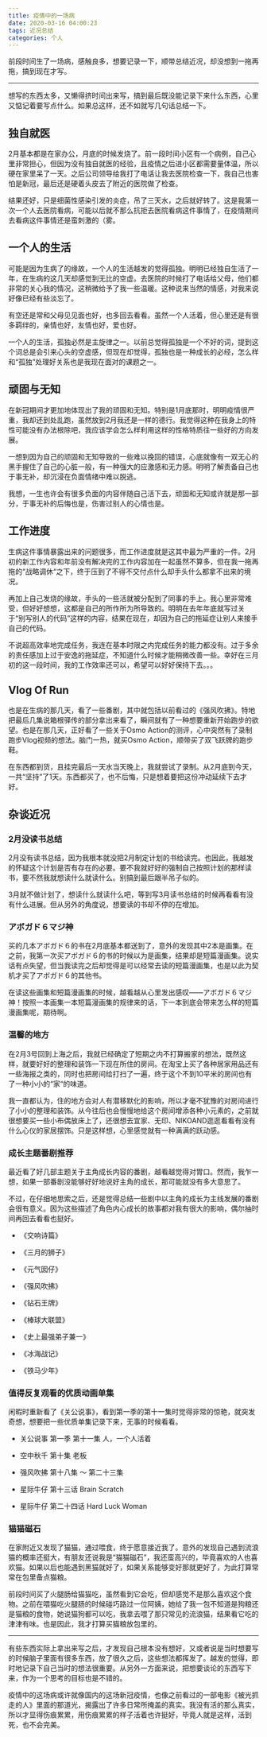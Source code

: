 ```yaml
---
title: 疫情中的一场病
date: 2020-03-16 04:00:23
tags: 近况总结
categories: 个人
---
```


前段时间生了一场病，感触良多，想要记录一下，顺带总结近况，却没想到一拖再拖，搞到现在才写。

<!-- more -->

---

想写的东西太多，又懒得挤时间出来写，搞到最后既没能记录下来什么东西，心里又惦记着要写点什么。如果总这样，还不如就写几句话总结一下。

## 独自就医

2月基本都是在家办公，月底的时候发烧了。前一段时间小区有一个病例，自己心里非常担心，但因为没有独自就医的经验，且疫情之后进小区都需要量体温，所以硬在家里呆了一天。之后公司领导给我打了电话让我去医院检查一下，我自己也害怕是新冠，最后还是硬着头皮去了附近的医院做了检查。

结果还好，只是细菌性感染引发的炎症，吊了三天水，之后就好转了。这是我第一次一个人去医院看病，可能以后就不那么抗拒去医院看病这件事情了，在疫情期间去看病这件事情还是蛮刺激的（雾。

## 一个人的生活

可能是因为生病了的缘故，一个人的生活越发的觉得孤独。明明已经独自生活了一年，在生病的这几天却感觉到无比的空虚。去医院的时候打了电话给父母，他们都非常的关心我的情况，这稍微给予了我一些温暖。这种说来当然的情感，对我来说好像已经有些淡忘了。

有空还是常和父母见见面也好，也多回去看看。虽然一个人活着，但心里还是有很多羁绊的，亲情也好，友情也好，爱也好。

一个人的生活，孤独必然是主旋律之一。以前总觉得孤独是一个不好的词，提到这个词总是会引来心头的空虚感，但现在却觉得，孤独也是一种成长的必经，怎么样和“孤独”处理好关系也是我现在面对的课题之一。

## 顽固与无知

在新冠期间才更加地体现出了我的顽固和无知。特别是1月底那时，明明疫情很严重，我却还到处乱跑，虽然放到2月我还是一样的德行。我觉得这种在我身上的特性可能没有办法根除吧，我应该学会怎么样利用这样的性格特质往一些好的方向发展。

一想到因为自己的顽固和无知导致的一些难以挽回的错误，心底就像有一双无心的黑手握住了自己的心脏一般，有一种强大的应激感和无力感。明明了解责备自己也于事无补，却沉浸在负面情绪中难以脱逃。

我想，一生也许会有很多负面的内容伴随自己活下去，顽固和无知或许就是那一部分，于事无补的后悔也是，伤害过别人的心情也是。

## 工作进度

生病这件事情暴露出来的问题很多，而工作进度就是这其中最为严重的一件。2月初的新工作内容和年前没有解决完的工作内容加在一起虽然不算多，但在我一拖再拖的“战略调休“之下，终于压到了不得不交付点什么却手头什么都拿不出来的境况。

再加上自己发烧的缘故，手头的一些活就被分配到了同事的手上。我心里非常难受，但好好想想，这都是自己的所作所为所导致的。明明在去年年底就写过关于“别写别人的代码”这样的内容，结果在现在，却因为自己的拖延症让别人来接手自己的代码。

不说超高效率地完成任务，我连在基本时限之内完成任务的能力都没有。过于多余的责任感加上过于安逸的拖延症，不知道什么时候才能稍微改善一些。幸好在三月初的这一段时间，我的工作效率还可以，希望可以好好保持下去。。。

## Vlog Of Run

也是在生病的那几天，看了一些番剧，其中就包括以前看过的《强风吹拂》。特地把最后几集说箱根驿传的部分拿出来看了，瞬间就有了一种想要重新开始跑步的欲望。也是在那几天，正好看了一些关于Osmo Action的测评，心中突然有了录制跑步Vlog视频的想法。脑门一热，就买Osmo Action，顺带买了双飞跃牌的跑步鞋。

在东西都到货，且挂完最后一天水当天晚上，我就尝试了录制。从2月底到今天，一共“坚持”了1天。东西都买了，也不后悔，只是想着要把这份冲动延续下去才好。

## 杂谈近况

### 2月没读书总结

2月没有读书总结，因为我根本就没把2月制定计划的书给读完。也因此，我越发的怀疑这个计划是否有存在的必要。要不我就好好的强制自己按照计划的那样读书，要不然我就想读什么就读什么。别搞到最后跟半吊子似的。

3月就不做计划了，想读什么就读什么吧，等到写3月读书总结的时候再看看有没有什么进展。但从另外的角度说，想要读的书却不停的在增加。

### アボガド６マジ神

买的几本アボガド６的书在2月底基本都送到了，意外的发现其中2本是画集。在之前，我第一次买アボガド６的书的时候以为是画集，结果却是短篇漫画集。说实话有点失望，但当我读完之后却觉得是可以经常去读的短篇漫画集，也是以此为契机才买了アボガド６的其他书。

在读这些画集和短篇漫画集的时候，越看越从心里发出感叹——アボガド６マジ神！按照一本画集一本短篇漫画集的规律来的话，下一本到底会带来怎么样的短篇漫画集呢，期待啊。

### 温馨的地方

在2月3号回到上海之后，我就已经确定了短期之内不打算搬家的想法，既然这样，就要好好的整理和装饰一下现在所住的房间。在淘宝上买了各种居家用品还有一些海报之类的，同时也把房间给打扫了一遍，终于这个不到10平米的房间也有了一种小小的“家“的味道。

我一直都认为，住的地方会对人有潜移默化的影响，所以才毫不犹豫的对房间进行了小小的整理和装饰。从今往后也会慢慢地给这个房间增添各种小元素的，之前就很想要买一些小布偶放床上了，还很想去宜家、无印、NIKOAND逛逛看看有没有什么心仪的家居摆饰。只是这样想，心里感觉就有一种满满的跃动感。

### 成长主题番剧推荐

最近看了好几部主题关于主角成长内容的番剧，越看越觉得对胃口。然而，我乍一想，如果一部番剧没能够好好地说好主角的成长，那可能就没有多大意思了。

不过，在仔细地思索之后，还是觉得总结一些剧中以主角的成长为主线发展的番剧会很有意义。因为这些描述了角色内心成长的故事都对我有很大的影响，偶尔抽时间再回去看看也挺好。

* 《交响诗篇》

* 《三月的狮子》

* 《元气囡仔》

* 《强风吹拂》

* 《钻石王牌》

* 《棒球大联盟》

* 《史上最强弟子兼一》

* 《冰海战记》

* 《铁马少年》

### 值得反复观看的优质动画单集

闲暇时重新看了《关公说事》，看到第一季的第十一集时觉得非常的惊艳，就突发奇想，想要把一些优质单集记录下来，无事的时候看看。

* 关公说事 第一季 第十一集 人，一个人活着

* 空中秋千 第十集 老板

* 强风吹拂 第十八集 ～ 第二十三集

* 星际牛仔 第十三话 Brain Scratch

* 星际牛仔 第二十四话 Hard Luck Woman

### 猫猫磁石

在家附近又发现了猫猫，通过喂食，终于愿意接近我了。意外的发现自己遇到流浪猫的概率还挺大，有朋友还说我是“猫猫磁石”，我还蛮高兴的，毕竟喜欢的人也喜欢猫。如果以后也能遇到黑猫就好了，如果关系能够变好那就更好了，为此打算常常在包里备点猫粮。

前段时间买了火腿肠给猫猫吃，虽然看到它会吃，但却感觉不是那么喜欢这个食物。之前在喂猫吃火腿肠的时候碰巧路过一位阿姨，她给了我一包不知道是狗粮还是猫粮的食物，她说猫狗都可以吃，我拿去喂了那只常见的流浪猫，结果看它吃的津津有味。也是因此，我才打算买猫粮放包里的。

---

有些东西实际上拿出来写之后，才发现自己根本没有想好，又或者说是当时想要写的时候脑子里面有很多东西，放了很久之后，这些想法都挥发了。越发的觉得，即时地记录下自己当时的想法很重要。从另外一方面来说，把想要谈论的东西写下来，作为一个思考的目标也是不错的。

疫情中的这场病或许就像国内的这场新冠疫情，也像之前看过的一部电影《被光抓走的人》里面的那道光，揭露出了许多日常所掩盖的真实。我没有活的那么真实，所以才显得伤痕累累，用伤痕累累的样子活着也许挺好，毕竟人就是这样，活到死，也不会完美。
